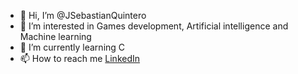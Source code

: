 - 👋 Hi, I’m @JSebastianQuintero
- 👀 I’m interested in Games development, Artificial intelligence and Machine learning
- 🌱 I’m currently learning C
- 📫 How to reach me [LinkedIn](https://www.linkedin.com/in/juan-sebastian-quintero-110703229/)

<!---
JSebastianQuintero/JSebastianQuintero is a ✨ special ✨ repository because its `README.md` (this file) appears on your GitHub profile.
You can click the Preview link to take a look at your changes.
--->
